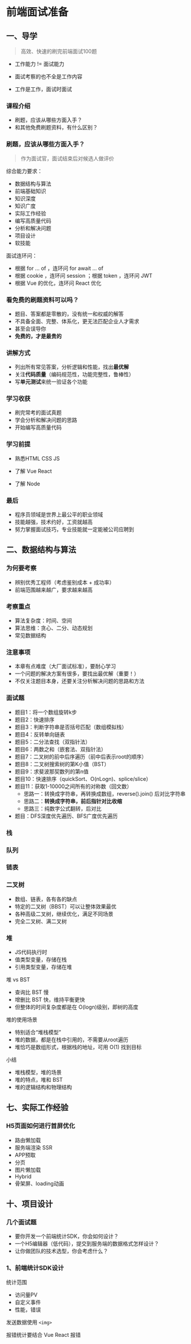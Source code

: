 # 前端面试准备

## 一、导学

> 高效、快速的刷完前端面试100题

- 工作能力 != 面试能力

- 面试考察的也不全是工作内容

- 工作是工作，面试时面试

### 课程介绍

- 刷题，应该从哪些方面入手？
- 和其他免费刷题资料，有什么区别？

### 刷题，应该从哪些方面入手？

> 作为面试官，面试结束后对候选人做评价

综合能力要求：

- 数据结构与算法
- 前端基础知识
- 知识深度
- 知识广度
- 实际工作经验
- 编写高质量代码
- 分析和解决问题
- 项目设计
- 软技能

面试连环问：

- 根据 for ... of ，连环问 for await ... of
- 根据 cookie ，连环问 session ；根据 token ，连环问 JWT
- 根据 Vue 的优化，连环问 React 优化

### 看免费的刷题资料可以吗？

- 题目、答案都是零散的，没有统一和权威的解答
- 不具备全面、完整、体系化，更无法匹配企业人才需求
- 甚至会误导你
- **免费的，才是最贵的**

### 讲解方式

- 列出所有常见答案，分析逻辑和性能，找出**最优解**
- 关注**代码质量**（编码规范性，功能完整性，鲁棒性）
- 写**单元测试**来统一验证各个功能

### 学习收获

- 刷完常考的面试真题
- 学会分析和解决问题的思路
- 开始编写高质量代码

### 学习前提

- 熟悉HTML CSS JS

- 了解 Vue React

- 了解 Node

### 最后

- 程序员领域是世界上最公平的职业领域
- 技能越强，技术约好，工资就越高
- 努力掌握面试技巧，专业技能就一定能被公司应聘到

## 二、数据结构与算法

### 为何要考察

- 辨别优秀工程师（考虑鉴别成本 + 成功率）
- 前端范围越来越广，要求越来越高

### 考察重点

- 算法复杂度：时间、空间
- 算法思维：贪心、二分、动态规划
- 常见数据结构

### 注意事项

- 本章有点难度（大厂面试标准），要耐心学习
- 一个问题的解决方案有很多，要找出最优解（重要！）
- 不仅关注题目本身，还要关注分析解决问题的思路和方法

### 面试题

- 题目1：将一个数组旋转k步
- 题目2：快速排序
- 题目3：判断字符串是否括号匹配（数组模拟栈）
- 题目4：反转单向链表
- 题目5：二分法查找（双指针法）
- 题目6：两数之和（嵌套法、双指针法）
- 题目7：二叉树的前中后序遍历（前中后表示root的顺序）
- 题目8：二叉树搜索树的第K小值（BST）
- 题目9：求斐波那契数列的第n值
- 题目10：快速排序（quickSort、O(nLogn)、splice/slice）
- 题目11：获取1-10000之间所有的对称数（回文数）
  - 思路一：转换成字符串，再转换成数组，reverse().join() 后对比字符串
  - 思路二：**转换成字符串，前后指针对比收缩**
  - 思路三：纯数字公式翻转，后对比
- 题目：DFS深度优先遍历、BFS广度优先遍历

### 栈



### 队列



### 链表



### 二叉树

- 数组、链表，各有各的缺点
- 特定的二叉树（BBST）可以让整体效果最优
- 各种高级二叉树，继续优化，满足不同场景
- 完全二叉树、满二叉树



### 堆

- JS代码执行时
- 值类型变量，存储在栈
- 引用类型变量，存储在堆

堆 vs BST

- 查询比 BST 慢
- 增删比 BST 快，维持平衡更快
- 但整体的时间复杂度都是在 O(logn)级别，即树的高度

堆的使用场景

- 特别适合“堆栈模型”
- 堆的数据，都是在栈中引用的，不需要从root遍历
- 堆恰巧是数组形式，根据栈的地址，可用 O(1) 找到目标

小结

- 堆栈模型，堆的场景
- 堆的特点，堆和 BST
- 堆的逻辑结构和物理结构

## 七、实际工作经验

### H5页面如何进行首屏优化

- 路由懒加载
- 服务端渲染 SSR
- APP预取
- 分页
- 图片懒加载
- Hybrid
- 骨架屏、loading动画



## 十、项目设计

### 几个面试题

- 要你开发一个前端统计SDK，你会如何设计？
- 一个H5编辑器（低代码），提交到服务端的数据格式怎样设计？
- 让你做团队的技术选型，你会考虑什么？

### 1、前端统计SDK设计

统计范围

- 访问量PV
- 自定义事件
- 性能，错误

发送数据使用 `<img>`

报错统计要结合 Vue React 报错

```js
```



